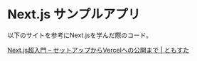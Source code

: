 # Next.js サンプルアプリ

以下のサイトを参考にNext.jsを学んだ際のコード。

[Next.js超入門 – セットアップからVercelへの公開まで | ともすた](https://tomosta.jp/2021/07/nextjs-basic/)
